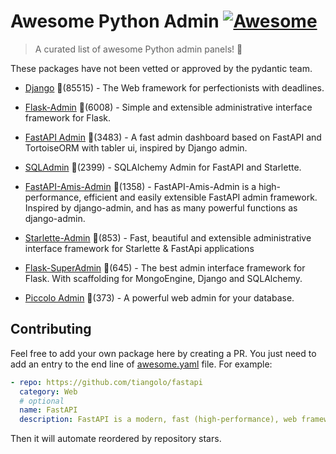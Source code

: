 # Awesome Python Admin [![Awesome](https://awesome.re/badge-flat.svg)](https://github.com/sindresorhus/awesome)

> A curated list of awesome Python admin panels! 🐍

These packages have not been vetted or approved by the pydantic team.



- [Django](https://github.com/django/django) 🌟(85515) - The Web framework for perfectionists with deadlines.

- [Flask-Admin](https://github.com/flask-admin/flask-admin) 🌟(6008) - Simple and extensible administrative interface framework for Flask.

- [FastAPI Admin](https://github.com/fastapi-admin/fastapi-admin) 🌟(3483) - A fast admin dashboard based on FastAPI and TortoiseORM with tabler ui, inspired by Django admin.

- [SQLAdmin](https://github.com/aminalaee/sqladmin) 🌟(2399) - SQLAlchemy Admin for FastAPI and Starlette.

- [FastAPI-Amis-Admin](https://github.com/amisadmin/fastapi-amis-admin) 🌟(1358) - FastAPI-Amis-Admin is a high-performance, efficient and easily extensible FastAPI admin framework. Inspired by django-admin, and has as many powerful functions as django-admin.

- [Starlette-Admin](https://github.com/jowilf/starlette-admin) 🌟(853) - Fast, beautiful and extensible administrative interface framework for Starlette & FastApi applications

- [Flask-SuperAdmin](https://github.com/syrusakbary/Flask-SuperAdmin) 🌟(645) - The best admin interface framework for Flask. With scaffolding for MongoEngine, Django and SQLAlchemy.

- [Piccolo Admin](https://github.com/piccolo-orm/piccolo_admin) 🌟(373) - A powerful web admin for your database.



## Contributing

Feel free to add your own package here by creating a PR. You just need to add an entry to the end line of [awesome.yaml](./awesome.yaml) file.
For example:

```yaml
- repo: https://github.com/tiangolo/fastapi
  category: Web
  # optional
  name: FastAPI
  description: FastAPI is a modern, fast (high-performance), web framework for building APIs with Python 3.6+ based on standard Python type hints.
```

Then it will automate reordered by repository stars.